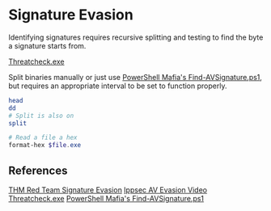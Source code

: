 # Signature Evasion

Identifying signatures requires recursive splitting and testing to find the byte a signature starts from.

[Threatcheck.exe](https://github.com/rasta-mouse/ThreatCheck)

Split binaries manually or just use [PowerShell Mafia's  Find-AVSignature.ps1](-AVSignature.ps1), but requires an appropriate interval to be set to function properly.
```bash
head 
dd
# Split is also on 
split
```

```powershell
# Read a file a hex
format-hex $file.exe

```

## References

[THM Red Team Signature Evasion](https://tryhackme.com/room/signatureevasion)
[Ippsec AV Evasion Video](https://www.youtube.com/watch?v=9pwMCHlNma4)
[Threatcheck.exe](https://github.com/rasta-mouse/ThreatCheck)
[PowerShell Mafia's  Find-AVSignature.ps1](-AVSignature.ps1)